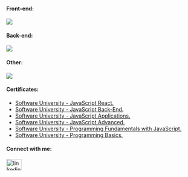#### Front-end:
<p align="left">
  <a>
    <img src="https://skillicons.dev/icons?i=html,css,js,ts,react" />
  </a>
</p>

#### Back-end:
<p align="left">
  <a>
    <img src="https://skillicons.dev/icons?i=nodejs,express,mongodb" />
  </a>
</p>

#### Other:
<p align="left">
  <a>
    <img src="https://skillicons.dev/icons?i=git,photoshop" />
  </a>
</p>

#### Certificates:

* [Software University - JavaScript React.](https://softuni.bg/certificates/details/197757/5626224d)
* [Software University - JavaScript Back-End.](https://softuni.bg/certificates/details/190511/2dd2f159)
* [Software University - JavaScript Applications.](https://softuni.bg/certificates/details/180040/65f26b18)
* [Software University - JavaScript Advanced.](https://softuni.bg/certificates/details/174124/7392ef54)
* [Software University - Programming Fundamentals with JavaScript.](https://softuni.bg/certificates/details/166091/98066d3e)
* [Software University - Programming Basics.](https://softuni.bg/certificates/details/147897/2fefa0e5)

#### Connect with me:

<p align="left">
<a href="https://www.linkedin.com/in/viktorstefanov/" target="blank"><img align="center" src="https://raw.githubusercontent.com/rahuldkjain/github-profile-readme-generator/master/src/images/icons/Social/linked-in-alt.svg" alt="linkedin.com/in/viktor-stefanov-953047263" height="30" width="40" /></a>
</p>

